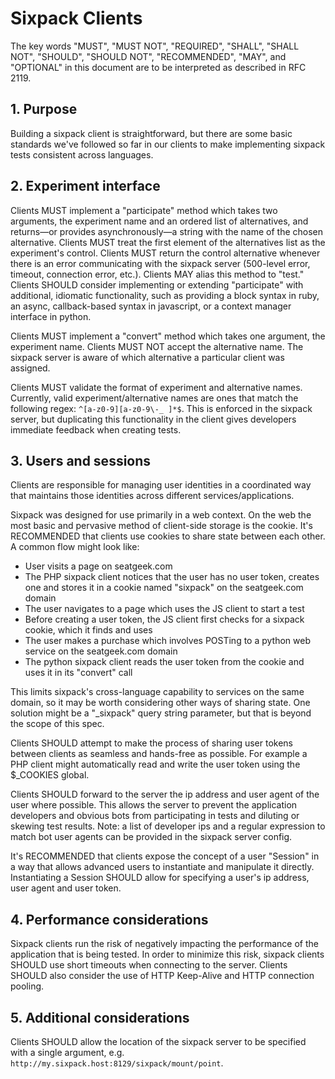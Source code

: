 # Sixpack Clients

The key words "MUST", "MUST NOT", "REQUIRED", "SHALL", "SHALL NOT", "SHOULD", "SHOULD NOT", "RECOMMENDED", "MAY", and "OPTIONAL" in this document are to be interpreted as described in RFC 2119.

## 1. Purpose

Building a sixpack client is straightforward, but there are some basic standards we've followed so far in our clients to make implementing sixpack tests consistent across languages.

## 2. Experiment interface

Clients MUST implement a "participate" method which takes two arguments, the experiment name and an ordered list of alternatives, and returns&mdash;or provides asynchronously&mdash;a string with the name of the chosen alternative. Clients MUST treat the first element of the alternatives list as the experiment's control. Clients MUST return the control alternative whenever there is an error communicating with the sixpack server (500-level error, timeout, connection error, etc.). Clients MAY alias this method to "test." Clients SHOULD consider implementing or extending "participate" with additional, idiomatic functionality, such as providing a block syntax in ruby, an async, callback-based syntax in javascript, or a context manager interface in python.

Clients MUST implement a "convert" method which takes one argument, the experiment name. Clients MUST NOT accept the alternative name. The sixpack server is aware of which alternative a particular client was assigned.

Clients MUST validate the format of experiment and alternative names. Currently, valid experiment/alternative names are ones that match the following regex: `^[a-z0-9][a-z0-9\-_ ]*$`. This is enforced in the sixpack server, but duplicating this functionality in the client gives developers immediate feedback when creating tests.

## 3. Users and sessions

Clients are responsible for managing user identities in a coordinated way that maintains those identities across different services/applications.

Sixpack was designed for use primarily in a web context. On the web the most basic and pervasive method of client-side storage is the cookie. It's RECOMMENDED that clients use cookies to share state between each other. A common flow might look like:

* User visits a page on seatgeek.com
* The PHP sixpack client notices that the user has no user token, creates one and stores it in a cookie named "sixpack" on the seatgeek.com domain
* The user navigates to a page which uses the JS client to start a test
* Before creating a user token, the JS client first checks for a sixpack cookie, which it finds and uses
* The user makes a purchase which involves POSTing to a python web service on the seatgeek.com domain
* The python sixpack client reads the user token from the cookie and uses it in its "convert" call

This limits sixpack's cross-language capability to services on the same domain, so it may be worth considering other ways of sharing state. One solution might be a "\_sixpack" query string parameter, but that is beyond the scope of this spec.

Clients SHOULD attempt to make the process of sharing user tokens between clients as seamless and hands-free as possible. For example a PHP client might automatically read and write the user token using the $\_COOKIES global.

Clients SHOULD forward to the server the ip address and user agent of the user where possible. This allows the server to prevent the application developers and obvious bots from participating in tests and diluting or skewing test results. Note: a list of developer ips and a regular expression to match bot user agents can be provided in the sixpack server config.

It's RECOMMENDED that clients expose the concept of a user "Session" in a way that allows advanced users to instantiate and manipulate it directly. Instantiating a Session SHOULD allow for specifying a user's ip address, user agent and user token.

## 4. Performance considerations

Sixpack clients run the risk of negatively impacting the performance of the application that is being tested. In order to minimize this risk, sixpack clients SHOULD use short timeouts when connecting to the server. Clients SHOULD also consider the use of HTTP Keep-Alive and HTTP connection pooling.

## 5. Additional considerations

Clients SHOULD allow the location of the sixpack server to be specified with a single argument, e.g. `http://my.sixpack.host:8129/sixpack/mount/point`.
